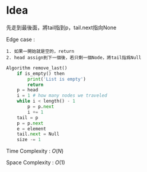 # Idea

先走到最後面，將tail指到p，tail.next指向None

Edge case : 

    1. 如果一開始就是空的，return
    2. head assign到下一個後，若只剩一個Node，將tail指爲Null

``` Python
Algorithm remove_last()
    if is_empty() then
        print('List is empty')
        return
    p = head
    i = 1 # how many nodes we traveled
    while i < length() - 1
        p = p.next
        i += 1
    tail = p
    p = p.next
    e = element
    tail.next = Null
    size -= 1
```

Time Complexity : $O(N)$

Space Complexity : $O(1)$
